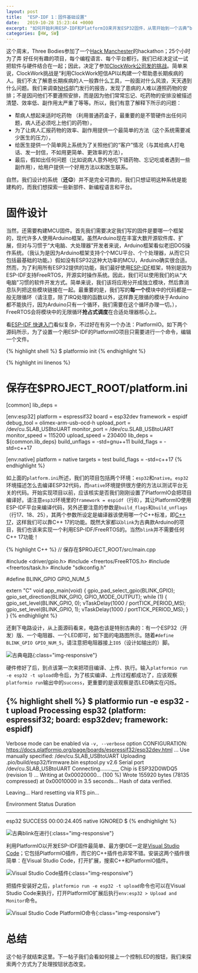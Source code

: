 ```yaml
---
layout: post
title:  "ESP-IDF 1：固件基础设置"
date:   2019-10-28 15:23:44 +0000
excerpt: "如何开始利用ESP-IDF和PlatformIO来开发ESP32固件，从零开始到一个古典“blink”项目"
categories: [HW, SW]
---
```

这个周末，Three Bodies参加了一个[Hack Manchester](https://www.hac100.com/event/HM2019/)的hackathon；25个小时为了弄
好任何有趣的项目，每个编程语言、每个平台都行。我们已经决定试一试把软件与硬件结合在一起；因此，决定了参加[ClockWork公司发的挑战](https://www.clockworksms.com/blog/hack-manchester-2019/)。简单来说，ClockWork挑战是“利用ClockWork短信API以构建一个帮助患长期疾病的人。我们不太了解患长期疾病的人一般靠什么工具，一般面对什么风浪，天天遇到什么问题。我们来调查[NHS](https://www.england.nhs.uk/)部门发行的报告，发现了患病的人难以遵照药物的安排；不是因问他们不要遵照安排，而是因为他们常常忘记、吃药物的安排没被描述清楚、效率低、副作用太严重了等等。所以，我们有意了解释下所示的问题：

* 帮病人想起来适时吃药物 （利用普通药盒子，最重要的是不管硬件出任何问题，病人还必须吃上他们的药物），
* 为了让病人汇报药物的效率、副作用提供一个最简单的方法（这个系统需要减少医生的压力），
* 给医生提供一个简单网上系统为了关照他们的“客户”情况（与其给病人打电话、发一封信，不如用更简单、更效率的方法），
* 最后，假如出任何问题（比如说病人意外地吃下错药物、忘记吃或者遇到一些副作用），给用户提供一个好用方法以和医生联系。

自然，我们设计的系统（**还😉**）并不是完全可靠的，我们只想证明这种系统是能建构的，而我们想探索一些新部件、新编程语言和平台。

# 固件设计
当然，还需要构建MCU固件。首先我们需要决定我们写的固件是要哪一个框架的，现代许多人使用Arduino框架。虽然Arduino现在丰富大数开源软件库、扩展，但对与习惯于“大电脑、大处理器”开发者来说，Arduino框架看似老旧DOS操作系统。（我认为是因为Arduino框架支持个个MCU平台、个个处理器，从而它只包括最基础的功能。）假如没有ESP32这种大功率的MCU，Arduino确实很合适。然而，为了利用所有ESP32提供的功能，我们最好使用[ESP-IDF](https://docs.espressif.com/projects/esp-idf/zh_CN/latest/index.html)框架，特别是因为ESP-IDF支持FreeRTOS，开源实时操作系统。因此，我们可以使用我们的从“大电脑”习惯的软件开发方式。简单来说，我们该将应用分开成独立模块，然后靠消息队列把这些模块链接在一起。最重要的是，我们写的**每一个**模块中的代码都是一般无限循环（请注意，除了IRQ处理的函数以外，这样靠无限循的模块于Arduino都不能执行，因为Arduino只有一个循环，我们需要在这个循环办理一切。），FreeRTOS会将模块中的无限循环**抢占式调度**在合适处理器核心上。

看[ESP-IDF 快速入门](https://docs.espressif.com/projects/esp-idf/zh_CN/latest/get-started/index.html)看似复杂，不过好在有另一个办法：PlatformIO。如下两个源码所示，为了设置一个用ESP-IDF的PlatformIO项目只需要进行一个命令，编辑一个文件。

{% highlight shell %}
$ platformio init
{% endhighlight %}

{% highlight ini linenos %}
# 保存在$PROJECT_ROOT/platform.ini
[common]
lib_deps =
    
[env:esp32]
platform = espressif32
board = esp32dev
framework = espidf
debug_tool = olimex-arm-usb-ocd-h
upload_port = /dev/cu.SLAB_USBtoUART
monitor_port = /dev/cu.SLAB_USBtoUART
monitor_speed = 115200
upload_speed = 230400
lib_deps =
    ${common.lib_deps}
build_unflags = -std=gnu++11
build_flags =
    -std=c++17

[env:native]
platform = native
targets = test
build_flags =
    -std=c++17
{% endhighlight %}

如上面的`platform.ini`所述，我们的项目包括两个环境：`esp32`和`native`。`esp32`环境描述怎么去编译ESP32代码，而`native`环境提供很方便的方法以测试平台无关的代码。开始实现项目以前，应该核实是否我们刚刚设置了PlatformIO会把项目编译好。请注意`esp32`环境里的`framework = espidf`（行8），其让PlatformIO使用ESP-IDF平台来编译代码，另外还要注意的参数是`build_flags`和`build_unflags`（行17、18、25），其两个参数所设定是编译器该使用哪一个C++标准，即[C++ 17](https://zh.cppreference.com/w/cpp/compiler_support#cpp17)，这样我们可以靠C++ 17的功能。既然大家都以`blink`为古典款Arduino的项目，我们也该来实现一个利用ESP-IDF/FreeRTOS的。当然`blink`并不需要任何C++ 17功能！

{% highlight C++ %}
// 保存在$PROJECT_ROOT/src/main.cpp

#include <driver/gpio.h>
#include <freertos/FreeRTOS.h>
#include <freertos/task.h>
#include "sdkconfig.h"

#define BLINK_GPIO GPIO_NUM_5

extern "C" void app_main(void) {
  gpio_pad_select_gpio(BLINK_GPIO);
  gpio_set_direction(BLINK_GPIO, GPIO_MODE_OUTPUT);
  while (1) {
    gpio_set_level(BLINK_GPIO, 0);
    vTaskDelay(1000 / portTICK_PERIOD_MS);
    gpio_set_level(BLINK_GPIO, 1);
    vTaskDelay(1000 / portTICK_PERIOD_MS);
  }
}
{% endhighlight %}

还剩下电路设计，从上面源码看来，电路也该是特别古典的：有一个ESP32（开发）版、一个电阻器、一个LED即可，如下面的电路图所示。随着`#define BLINK_GPIO GPIO_NUM_5`，请注意把电阻器接上`IO5`（设计如输出的）脚。

![古典电路](/assets/2019-10-28-hackmanchester/blink-sch.png){:class="img-responsive"}

硬件修好了后，到点该第一次来把项目编译、上传、执行。输入`platformio run -e esp32 -t upload`命令后，为了核实编译、上传过程都成功了，应该观察`platformio run`输出中的`success`，更重要的是该观察是否LED确实在闪烁。

{% highlight shell %}
$ platformio run -e esp32 -t upload
Processing esp32 (platform: espressif32; board: esp32dev; framework: espidf)
-----------------------------------------------------------------------------
Verbose mode can be enabled via `-v, --verbose` option
CONFIGURATION: https://docs.platformio.org/page/boards/espressif32/esp32dev.html
...
Use manually specified: /dev/cu.SLAB_USBtoUART
Uploading .pio/build/esp32/firmware.bin
esptool.py v2.6
Serial port /dev/cu.SLAB_USBtoUART
Connecting........___
Chip is ESP32D0WDQ5 (revision 1)
...
Writing at 0x00020000... (100 %)
Wrote 155920 bytes (78135 compressed) at 0x00010000 in 3.5 seconds...
Hash of data verified.

Leaving...
Hard resetting via RTS pin...

Environment    Status    Duration
-------------  --------  ------------
esp32          SUCCESS   00:00:24.405
native         IGNORED
$
{% endhighlight %}

![古典blink在进行](/assets/2019-10-28-hackmanchester/blink-hw.jpeg){:class="img-responsive"}

利用PlatformIO以开发ESP-IDF固件最简单、最方便IDE一定是[Visual Studio Code](https://code.visualstudio.com/)；它包括PlatformIO插件，而它的C++插件也非常不错。安装这两个插件很简单：在Visual Studio Code，打开扩展，搜索C++和PlatformIO插件。

![Visual Studio Code插件](/assets/2019-10-28-hackmanchester/vscode0.png){:class="img-responsive"}

把插件安装好之后，`platformio run -e esp32 -t upload`命令也可以在Visual Studio Code来执行，打开PlatformIO扩展后执行`env:esp32 > Upload and Monitor`命令。

![Visual Studio Code PlatformIO命令](/assets/2019-10-28-hackmanchester/vscode1.png){:class="img-responsive"}

# 总结
这个帖子就结束这里。下一帖子我们会看如何接上一个控制LED的按钮，我们来探索两个方式为了处理按钮状态改变。
